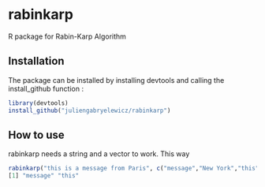 # rabinkarp
R package for Rabin-Karp Algorithm

## Installation

The package can be installed by installing devtools and calling the install_github function :

```R
library(devtools)
install_github("juliengabryelewicz/rabinkarp")
```

## How to use

rabinkarp needs a string and a vector to work. This way

```R
rabinkarp("this is a message from Paris", c("message","New York","this"))
[1] "message" "this"
```